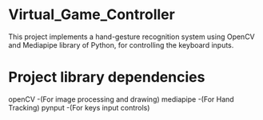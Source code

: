# Virtual_Game_Controller
This project implements a hand-gesture recognition system using OpenCV and Mediapipe library of Python, for controlling the keyboard inputs.

# Project library dependencies 
openCV -(For image processing and drawing)
mediapipe -(For Hand Tracking)
pynput -(For keys input controls)
